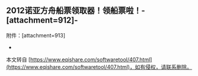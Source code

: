 2012诺亚方舟船票领取器！领船票啦！-
\[attachment=912\]-
-
附件：\[attachment=913\]

-

本文转自 [https://www.eqishare.com/softwaretool/407.html](https://www.eqishare.com/softwaretool/407.html)，如有侵权，请联系删除。